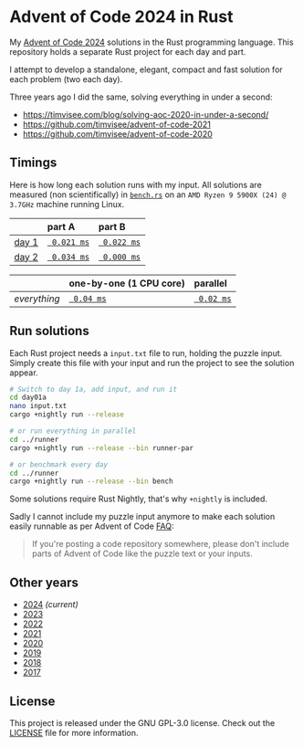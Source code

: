 # Advent of Code 2024 in Rust

My [Advent of Code 2024][aoc-2024] solutions in the Rust programming language.
This repository holds a separate Rust project for each day and part.

I attempt to develop a standalone, elegant, compact and fast solution for each
problem (two each day).

Three years ago I did the same, solving everything in under a second:

- https://timvisee.com/blog/solving-aoc-2020-in-under-a-second/
- https://github.com/timvisee/advent-of-code-2021
- https://github.com/timvisee/advent-of-code-2020

## Timings

Here is how long each solution runs with my input. All solutions are measured
(non scientifically) in [`bench.rs`](./runner/src/bin/bench.rs) on an `AMD Ryzen
9 5900X (24) @ 3.7GHz` machine running Linux.

|                                                | part A                              | part B                              |
|:-----------------------------------------------|:------------------------------------|:------------------------------------|
| [day 1](https://adventofcode.com/2024/day/1)   | [` 0.021 ms`](./day01a/src/main.rs) | [` 0.022 ms`](./day01b/src/main.rs) |
| [day 2](https://adventofcode.com/2024/day/2)   | [` 0.034 ms`](./day02a/src/main.rs) | [` 0.000 ms`](./day02b/src/main.rs) |

|              | one-by-one (1 CPU core)                  | parallel                                     |
|:-------------|:-----------------------------------------|:---------------------------------------------|
| _everything_ | [` 0.04 ms`](./runner/src/bin/runner.rs) | [` 0.02 ms`](./runner/src/bin/runner-par.rs) |

## Run solutions

Each Rust project needs a `input.txt` file to run, holding the puzzle input.
Simply create this file with your input and run the project to see the solution
appear.

```bash
# Switch to day 1a, add input, and run it
cd day01a
nano input.txt
cargo +nightly run --release

# or run everything in parallel
cd ../runner
cargo +nightly run --release --bin runner-par

# or benchmark every day
cd ../runner
cargo +nightly run --release --bin bench
```

Some solutions require Rust Nightly, that's why `+nightly` is included.

Sadly I cannot include my puzzle input anymore to make each solution easily
runnable as per Advent of Code
[FAQ](https://adventofcode.com/about#faq_copying):

> If you're posting a code repository somewhere, please don't include parts of
> Advent of Code like the puzzle text or your inputs.

## Other years

- [2024](https://github.com/timvisee/advent-of-code-2024) _(current)_
- [2023](https://github.com/timvisee/advent-of-code-2023)
- [2022](https://github.com/timvisee/advent-of-code-2022)
- [2021](https://github.com/timvisee/advent-of-code-2021)
- [2020](https://github.com/timvisee/advent-of-code-2020)
- [2019](https://github.com/timvisee/advent-of-code-2019)
- [2018](https://github.com/timvisee/advent-of-code-2018)
- [2017](https://github.com/timvisee/advent-of-code-2017)

## License

This project is released under the GNU GPL-3.0 license.
Check out the [LICENSE](LICENSE) file for more information.

[aoc-2024]: https://adventofcode.com/2024
